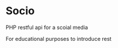 <h1>Socio</h1>

<p>PHP restful api for a scoial media</p>
<p>For educational purposes to introduce rest</p>